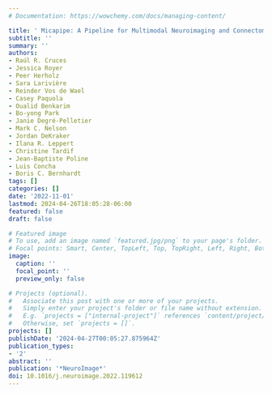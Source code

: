 ```yaml
---
# Documentation: https://wowchemy.com/docs/managing-content/

title: ' Micapipe: A Pipeline for Multimodal Neuroimaging and Connectome Analysis '
subtitle: ''
summary: ''
authors:
- Raúl R. Cruces
- Jessica Royer
- Peer Herholz
- Sara Larivière
- Reinder Vos de Wael
- Casey Paquola
- Oualid Benkarim
- Bo-yong Park
- Janie Degré-Pelletier
- Mark C. Nelson
- Jordan DeKraker
- Ilana R. Leppert
- Christine Tardif
- Jean-Baptiste Poline
- Luis Concha
- Boris C. Bernhardt
tags: []
categories: []
date: '2022-11-01'
lastmod: 2024-04-26T18:05:28-06:00
featured: false
draft: false

# Featured image
# To use, add an image named `featured.jpg/png` to your page's folder.
# Focal points: Smart, Center, TopLeft, Top, TopRight, Left, Right, BottomLeft, Bottom, BottomRight.
image:
  caption: ''
  focal_point: ''
  preview_only: false

# Projects (optional).
#   Associate this post with one or more of your projects.
#   Simply enter your project's folder or file name without extension.
#   E.g. `projects = ["internal-project"]` references `content/project/deep-learning/index.md`.
#   Otherwise, set `projects = []`.
projects: []
publishDate: '2024-04-27T00:05:27.875964Z'
publication_types:
- '2'
abstract: ''
publication: '*NeuroImage*'
doi: 10.1016/j.neuroimage.2022.119612
---
```

